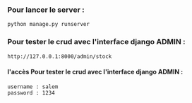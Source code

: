 ### Pour  lancer le server : 
```
python manage.py runserver                                        
```

### Pour  tester le crud  avec l'interface django ADMIN : 
```
http://127.0.0.1:8000/admin/stock                                       
```
#### l'accès Pour  tester le crud  avec l'interface django ADMIN : 
```
username : salem  
password : 1234                                    
```